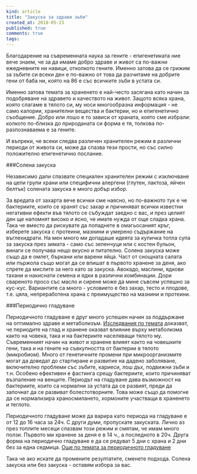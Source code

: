 ```yaml
---
kind: article
title: "Закуска за здрави зъби"
created_at: 2018-05-23
published: true
comments: true
tags:
--- 
```

Благодарение на съвременната наука за гените - епигенетиката ние вече знаем, че за да имаме добро здраве и живот са по-важни ежедневните ни навици, отколкото гените. Именно затова да се грижим за зъбите си всеки ден е по-важно от това да разчитаме на добрите гени от баба ни, която на 86 е със всичките зъби в устата си.

Именно затова темата за храненето е най-често засягана като начин за подобряване на здравето и качеството на живот. Защото всяка храна, която слагаме в тялото си, му носи многообразна информация - не само калории, хранителни вещества и бактерии, но и епигенетично съобщение. Добро или лошо е то зависи от храната, която сме избрали: колкото по-близка до природаната си форма е тя, толкова по-разпознаваема е за гените.


И въпреки, че всеки следва различен хранителен режим в различни периоди от живота си, може да спазва тези прости, но със силно положително епигенетично послание. 


###Солена закуска

Независимо дали спазвате специален хранителен режим с изключване на цели групи храни или специфични алергени (глутен, лактоза, яйчен белтък) солената закуска е много добър избор.

За вредата от захарта вече всички сме наясно, но по-важното тук е че бактериите, които се хранят със захар и причиняват всички известни негативни ефекти във тялото се събуждат заедно с вас, и през целият ден ще напомнят високо и ясно, че имате нужда от още сладка храна. Така че вместо да рискувате да попаднете в омагьосаният кръг, изберете закуска с протеини, мазнини и умерено съдържание на въглехидрати. На мен много ми допадаше идеята за купичка топла супа за закуска през зимата - само със зеленчуци или с костен бульон, винаги се получава нещо вкусно и питателно. Солена закуска може също да е омлет, бъркани или варени яйца. Част от снощната салата или пържола също могат да се впишат в първото хранене за деня, ако спрете да мислите за него като за закуска. Авокадо, маслини, ядкови тахани и накиснати семена и ядки в различни комбинации. Дори свареното просо със масло и сирене може да мине съвсем успешно за кус-кус. Вариантите са много - условието е без захар, тесто и плодове, т.е. цяла, непреработена храна с преимущество на мазнини и протеини.


###Периодично гладуване

Периодичното гладуване е друг много успешен начин за поддържане на оптимално здраве и метаболизъм. [Изследвания по темата](https://www.ncbi.nlm.nih.gov/pubmed/25470548) доказват, че периодите на глад и хранене оказват влияние върху метаболизма както на човека, така и на бактериите населяващи тялото му. Съвременният начин на живот и хранене влияят както на човешките гени, така и на гените на съвкупността от бактерии в тялото (микробиом). Много от генетичните промени при микроорганизмите могат да доведат до стартиране и развитие на дадено заболяване, включително проблеми със зъбите, кариеси, лош дъх, подвижни зъби и т.н. Особено ефективен е фастинга срещу бактериите, които причиняват възпаление на венците. Периодът на гладуване дава възможност на бактериите, които са нормални за устата да се развият, преди да започнат да се развиват болестотворните. Това може също да помогне да се нормализира храносмилането, хормоните участващи в храненето и теглото.

Периодичното гладуване може да варира като периода на гладуване е от 12 до 16 часа за 24ч. С други думи, пропускате закуската. Лично аз през топлите месеци спазвам този режим и смятам, че имам много ползи. Първото ми хранене за деня е в 14 ч., а последното в 20ч.
Друга форма на периодично гладуване е да се редуват 5 дни с храна и 2 дни без за една седмица. [Още по темата за периодичното гладуване](http://www.bezkaries.com/blog/2014-11-11-%D0%B7%D0%B0%D0%BA%D1%83%D1%81%D0%BA%D0%B0/)


Така че ако искате да промените резултатите, сменете подхода. Солена закуска или без закуска - оставям избора за вас.
